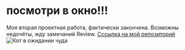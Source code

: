 # посмотри в окно!!!

Моя вторая проектная работа, фактически закончена. Возможны недочёты, жду замечаний Review.
[Сссылка на мой репозиторий](https://github.com/Mikhail-Abramov-Lemming/posmotri-v-okno-fd.git)
![Кот в ожидании чуда](https://i.pinimg.com/originals/f1/43/1b/f1431bf1b3e083786bc2ce312b3c84c3.jpg)
